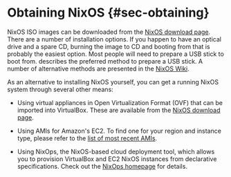# Obtaining NixOS {#sec-obtaining}

NixOS ISO images can be downloaded from the [NixOS download page](https://nixos.org/nixos/download.html). There are a number of installation options. If you happen to have an optical drive and a spare CD, burning the image to CD and booting from that is probably the easiest option. Most people will need to prepare a USB stick to boot from. [](#sec-booting-from-usb) describes the preferred method to prepare a USB stick. A number of alternative methods are presented in the [NixOS Wiki](https://nixos.wiki/wiki/NixOS_Installation_Guide#Making_the_installation_media).

As an alternative to installing NixOS yourself, you can get a running NixOS system through several other means:

- Using virtual appliances in Open Virtualization Format (OVF) that can be imported into VirtualBox. These are available from the [NixOS download page](https://nixos.org/nixos/download.html).

- Using AMIs for Amazon's EC2. To find one for your region and instance type, please refer to the [list of most recent AMIs](https://github.com/NixOS/nixpkgs/blob/master/nixos/modules/virtualisation/ec2-amis.nix).

- Using NixOps, the NixOS-based cloud deployment tool, which allows you to provision VirtualBox and EC2 NixOS instances from declarative specifications. Check out the [NixOps homepage](https://nixos.org/nixops) for details.
